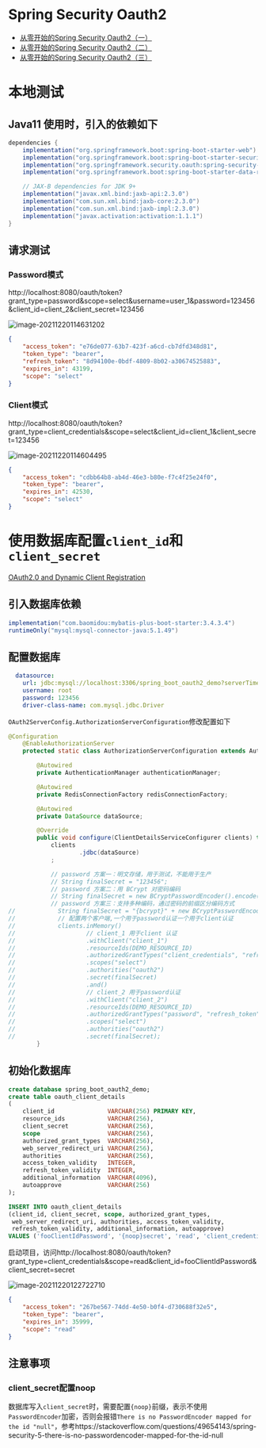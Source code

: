 # Spring Security Oauth2

- [从零开始的Spring Security Oauth2（一）](http://blog.didispace.com/spring-security-oauth2-xjf-1/)
- [从零开始的Spring Security Oauth2（二）](http://blog.didispace.com/spring-security-oauth2-xjf-2/)
- [从零开始的Spring Security Oauth2（三）](http://blog.didispace.com/spring-security-oauth2-xjf-3/)

# 本地测试

## Java11 使用时，引入的依赖如下

```groovy
dependencies {
    implementation("org.springframework.boot:spring-boot-starter-web")
    implementation("org.springframework.boot:spring-boot-starter-security")
    implementation("org.springframework.security.oauth:spring-security-oauth2:2.3.8.RELEASE")
    implementation("org.springframework.boot:spring-boot-starter-data-redis")

    // JAX-B dependencies for JDK 9+
    implementation("javax.xml.bind:jaxb-api:2.3.0")
    implementation("com.sun.xml.bind:jaxb-core:2.3.0")
    implementation("com.sun.xml.bind:jaxb-impl:2.3.0")
    implementation("javax.activation:activation:1.1.1")
}
```

## 请求测试

### Password模式

http://localhost:8080/oauth/token?grant_type=password&scope=select&username=user_1&password=123456&client_id=client_2&client_secret=123456

![image-20211220114631202](https://cdn.jsdelivr.net/gh/gcdd1993/image-repo@master/img/202112201146262.png)

```json
{
    "access_token": "e76de077-63b7-423f-a6cd-cb7dfd348d81",
    "token_type": "bearer",
    "refresh_token": "8d94100e-0bdf-4809-8b02-a30674525883",
    "expires_in": 43199,
    "scope": "select"
}
```

### Client模式

http://localhost:8080/oauth/token?grant_type=client_credentials&scope=select&client_id=client_1&client_secret=123456

![image-20211220114604495](https://cdn.jsdelivr.net/gh/gcdd1993/image-repo@master/img/202112201146558.png)

```json
{
    "access_token": "cdbb64b8-ab4d-46e3-b80e-f7c4f25e24f0",
    "token_type": "bearer",
    "expires_in": 42530,
    "scope": "select"
}
```

# 使用数据库配置`client_id`和`client_secret`

[OAuth2.0 and Dynamic Client Registration](https://www.baeldung.com/spring-security-oauth-dynamic-client-registration)

## 引入数据库依赖

```groovy
implementation("com.baomidou:mybatis-plus-boot-starter:3.4.3.4")
runtimeOnly("mysql:mysql-connector-java:5.1.49")
```

## 配置数据库

```yaml
  datasource:
    url: jdbc:mysql://localhost:3306/spring_boot_oauth2_demo?serverTimezone=UTC&useSSL=false&allowPublicKeyRetrieval=true
    username: root
    password: 123456
    driver-class-name: com.mysql.jdbc.Driver
```

`OAuth2ServerConfig.AuthorizationServerConfiguration`修改配置如下

```java
@Configuration
    @EnableAuthorizationServer
    protected static class AuthorizationServerConfiguration extends AuthorizationServerConfigurerAdapter {

        @Autowired
        private AuthenticationManager authenticationManager;

        @Autowired
        private RedisConnectionFactory redisConnectionFactory;

        @Autowired
        private DataSource dataSource;

        @Override
        public void configure(ClientDetailsServiceConfigurer clients) throws Exception {
            clients
                    .jdbc(dataSource)
            ;

            // password 方案一：明文存储，用于测试，不能用于生产
            // String finalSecret = "123456";
            // password 方案二：用 BCrypt 对密码编码
            // String finalSecret = new BCryptPasswordEncoder().encode("123456");
            // password 方案三：支持多种编码，通过密码的前缀区分编码方式
//            String finalSecret = "{bcrypt}" + new BCryptPasswordEncoder().encode("123456");
//            // 配置两个客户端,一个用于password认证一个用于client认证
//            clients.inMemory()
//                    // client_1 用于client 认证
//                    .withClient("client_1")
//                    .resourceIds(DEMO_RESOURCE_ID)
//                    .authorizedGrantTypes("client_credentials", "refresh_token")
//                    .scopes("select")
//                    .authorities("oauth2")
//                    .secret(finalSecret)
//                    .and()
//                    // client_2 用于password认证
//                    .withClient("client_2")
//                    .resourceIds(DEMO_RESOURCE_ID)
//                    .authorizedGrantTypes("password", "refresh_token")
//                    .scopes("select")
//                    .authorities("oauth2")
//                    .secret(finalSecret);
        }
```

## 初始化数据库

```sql
create database spring_boot_oauth2_demo;
create table oauth_client_details
(
    client_id               VARCHAR(256) PRIMARY KEY,
    resource_ids            VARCHAR(256),
    client_secret           VARCHAR(256),
    scope                   VARCHAR(256),
    authorized_grant_types  VARCHAR(256),
    web_server_redirect_uri VARCHAR(256),
    authorities             VARCHAR(256),
    access_token_validity   INTEGER,
    refresh_token_validity  INTEGER,
    additional_information  VARCHAR(4096),
    autoapprove             VARCHAR(256)
);

INSERT INTO oauth_client_details
(client_id, client_secret, scope, authorized_grant_types,
 web_server_redirect_uri, authorities, access_token_validity,
 refresh_token_validity, additional_information, autoapprove)
VALUES ('fooClientIdPassword', '{noop}secret', 'read', 'client_credentials', null, null, 36000, 36000, null, true);
```

启动项目，访问http://localhost:8080/oauth/token?grant_type=client_credentials&scope=read&client_id=fooClientIdPassword&client_secret=secret

![image-20211220122722710](https://cdn.jsdelivr.net/gh/gcdd1993/image-repo@master/img/202112201227770.png)

```json
{
    "access_token": "267be567-74dd-4e50-b0f4-d730688f32e5",
    "token_type": "bearer",
    "expires_in": 35999,
    "scope": "read"
}
```

## 注意事项

### client_secret配置noop

数据库写入`client_secret`时，需要配置`{noop}`前缀，表示不使用`PasswordEncoder`加密，否则会报错`There is no PasswordEncoder mapped for the id "null"`，参考https://stackoverflow.com/questions/49654143/spring-security-5-there-is-no-passwordencoder-mapped-for-the-id-null

